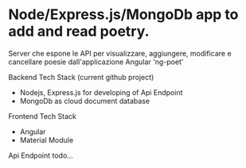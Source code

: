 # Node/Express.js/MongoDb app to add and read poetry.
Server che espone le API per visualizzare, aggiungere, modificare e cancellare poesie dall'applicazione Angular 'ng-poet'

Backend Tech Stack (current github project)
* Nodejs, Express.js for developing of Api Endpoint
* MongoDb as cloud document database

Frontend Tech Stack
* Angular
* Material Module

Api Endpoint
todo...